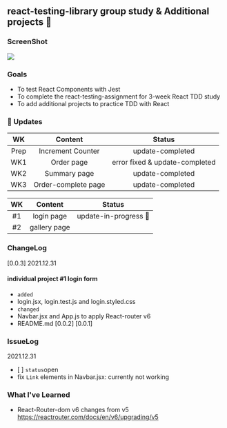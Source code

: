 ## react-testing-library group study & Additional projects 📲

### ScreenShot
![](https://images.velog.io/images/ek615/post/1f4a1041-7b41-44af-a86b-5e6a59bd5e1b/image.png)

### Goals
- To test React Components with Jest
- To complete the react-testing-assignment for 3-week React TDD study
- To add additional projects to practice TDD with React
### 📗 Updates

| WK | Content | Status | 
| :--: | :-----------------: | :------------: |
|  Prep | Increment Counter  | update-completed |  
|  WK1 | Order page | error fixed & update-completed |   
|  WK2 | Summary page | update-completed|  
|  WK3 | Order-complete page | update-completed | 

| WK | Content | Status | 
| :--: | :-----------------: | :------------: |
|  #1 | login page |update-in-progress 🍨  |  
|  #2 | gallery page | |   



### ChangeLog

[0.0.3]
2021.12.31

#### individual project #1 login form

- `added`
- login.jsx, login.test.js and login.styled.css
- `changed`
- Navbar.jsx and App.js to apply React-router v6
- README.md
[0.0.2]
[0.0.1]


### IssueLog

2021.12.31
- [ ]
`status`open
- fix `Link` elements in Navbar.jsx: currently not working

### What I've Learned
- React-Router-dom v6 changes from v5
https://reactrouter.com/docs/en/v6/upgrading/v5
